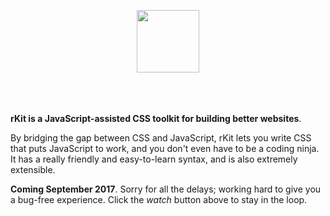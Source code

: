 <p align="center" style="padding-bottom: 20px;"><a href="http://rkit.io" target="_blank"><img height="100" src="https://cdn.restive.io/img/logo_rkit_github.png"></a></p>
<p>&nbsp;</p>

**rKit is a JavaScript-assisted CSS toolkit for building better websites**.

By bridging the gap between CSS and JavaScript, rKit lets you write CSS that puts JavaScript to work, and you don't even have to be a coding ninja. It has a really friendly and easy-to-learn syntax, and is also extremely extensible.  

**Coming September 2017**. Sorry for all the delays; working hard to give you a bug-free experience. Click the *watch* button above to stay in the loop.

